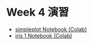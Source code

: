 # Week 4 演習

  - [simpleplot Notebook (Colab)](https://colab.research.google.com/drive/1fbqddHaWdnoW_m86YzfPWqPx6dLIOWkM?usp=sharing)
  - [iris 1 Notebook (Colab)](https://colab.research.google.com/drive/1TcTfrojCKIZXPyiOWrrDL-zKg6yPgXzY?usp=sharing)